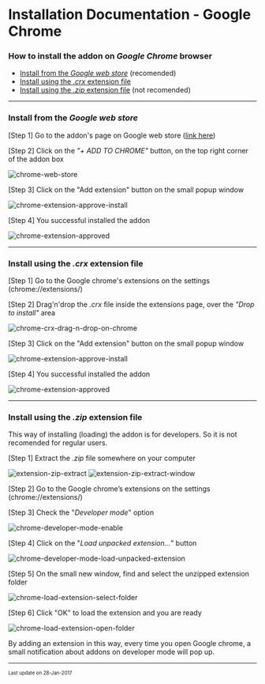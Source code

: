 # Installation Documentation - Google Chrome

### How to install the addon on *Google Chrome* browser

- [Install from the *Google web store*](https://github.com/DinoDevs/GladiatusCrazyAddon) (recomended)
- [Install using the *.crx* extension file](https://github.com/DinoDevs/GladiatusCrazyAddon)
- [Install using the *.zip* extension file](https://github.com/DinoDevs/GladiatusCrazyAddon) (not recomended)

---

### Install from the *Google web store*
[Step 1] Go to the addon's page on Google web store ([link here](https://chrome.google.com/webstore/detail/gladiatus-crazy-add-on/dfbmiedjenagoegiiabjfjpkhfocifkp))

[Step 2] Click on the *"+ ADD TO CHROME"* button, on the top right corner of the addon box

![chrome-web-store](resources/installation/chrome-web-store.png)

[Step 3] Click on the "Add extension" button on the small popup window

![chrome-extension-approve-install](resources/installation/chrome-extension-approve-install.png)

[Step 4] You successful installed the addon

![chrome-extension-approved](resources/installation/chrome-extension-approved.png)

---

### Install using the *.crx* extension file
[Step 1] Go to the Google chrome's extensions on the settings (chrome://extensions/)

[Step 2] Drag'n'drop the *.crx* file inside the extensions page, over the *"Drop to install"* area

![chrome-crx-drag-n-drop-on-chrome](resources/installation/chrome-crx-drag-n-drop-on-chrome.png)

[Step 3] Click on the "Add extension" button on the small popup window

![chrome-extension-approve-install](resources/installation/chrome-extension-approve-install.png)

[Step 4] You successful installed the addon

![chrome-extension-approved](resources/installation/chrome-extension-approved.png)

---

### Install using the *.zip* extension file
This way of installing (loading) the addon is for developers. So it is not recomended for regular users.

[Step 1] Extract the *.zip* file somewhere on your computer

![extension-zip-extract](resources/installation/extension-zip-extract.png)
![extension-zip-extract-window](resources/installation/extension-zip-extract-window.png)

[Step 2] Go to the Google chrome’s extensions on the settings (chrome://extensions/)

[Step 3] Check the "*Developer mode*" option

![chrome-developer-mode-enable](resources/installation/chrome-developer-mode-enable.png)

[Step 4] Click on the "*Load unpacked extension...*" button

![chrome-developer-mode-load-unpacked-extension](resources/installation/chrome-developer-mode-load-unpacked-extension.png)

[Step 5] On the small new window, find and select the unzipped extension folder

![chrome-load-extension-select-folder](resources/installation/chrome-load-extension-select-folder.png)

[Step 6] Click "OK" to load the extension and you are ready

![chrome-load-extension-open-folder](resources/installation/chrome-load-extension-open-folder.png)

By adding an extension in this way, every time you open Google chrome, a small notification about addons on developer mode will pop up.

---

<sub><sup>Last update on 28-Jan-2017</sup></sub>
